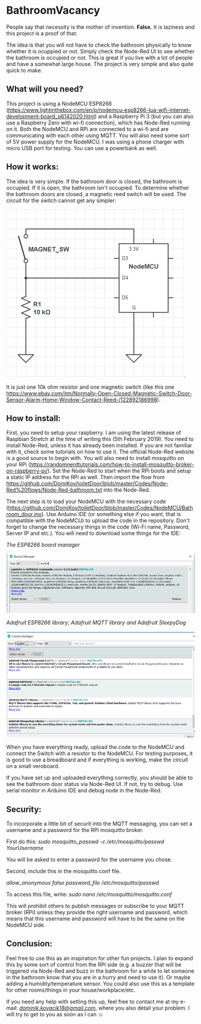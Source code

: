 # BathroomVacancy

People say that necessity is the mother of invention. **False.** It is laziness and this project is a proof of that.

The idea is that you will not have to check the bathroom physically to know whether it is ocuppied or not. Simply check the Node-Red UI to see whether the bathroom is occupied or not. This is great if you live with a lot of people and have a somewhat large house. The project is very simple and also quite quick to make.

## What will you need?


This project is using a NodeMCU ESP8266 (https://www.lightinthebox.com/en/p/nodemcu-esp8266-lua-wifi-internet-development-board_p6142020.html) and a Raspberry Pi 3 (but you can also use a Raspberry Zero with wi-fi connection), which has Node-Red running on it. Both the NodeMCU and RPi are connected to a wi-fi and are communicating with each other using MQTT. You will also need some sort of 5V power supply for the NodeMCU. I was using a phone charger with micro USB port for testing. You can use a powerbank as well. 

## How it works:


The idea is very simple. If the bathroom door is closed, the bathroom is occupied. If it is open, the bathroom isn't occupied. To determine whether the bathroom doors are closed, a magnetic reed switch will be used. The circuit for the switch cannot get any simpler:

![image of circuit](https://github.com/DomiKov/toiletDoor/blob/master/Images/Bathroom_door.png). 

It is just one 10k ohm resistor and one magnetic switch (like this one https://www.ebay.com/itm/Normally-Open-Closed-Magnetic-Switch-Door-Sensor-Alarm-Home-Window-Contact-Reed-/122892186998). 

## How to install:


First, you need to setup your raspberry. I am using the latest release of Raspbian Stretch at the time of writing this (5th February 2019). You need to install Node-Red, unless it has already been installed. If you are not familiar with it, check some tutorials on how to use it. The official Node-Red website is a good source to begin with. You will also need to install mosquitto on your RPi (https://randomnerdtutorials.com/how-to-install-mosquitto-broker-on-raspberry-pi/). Set the Node-Red to start when the RPi boots and setup a static IP address for the RPi as well. Then import the flow from https://github.com/DomiKov/toiletDoor/blob/master/Codes/Node-Red%20flows/Node-Red-bathroom.txt into the Node-Red. 

The next step is to load your NodeMCU with the necessary code (https://github.com/DomiKov/toiletDoor/blob/master/Codes/NodeMCU/Bathroom_door.ino). Use Arduino IDE (or something else if you want, that is compatible with the NodeMCU) to upload the code in the repository. Don't forget to change the necessary things in the code (Wi-Fi name, Password, Server IP and etc.). You will need to download some things for the IDE:

*The ESP8266 board manager*

![image of circuit](https://github.com/DomiKov/toiletDoor/blob/master/Images/ESP8266_board_manager.PNG)

*Adafruit ESP8266 library; Adafruit MQTT library and Adafruit SleepyDog*

![image of circuit](https://github.com/DomiKov/toiletDoor/blob/master/Images/Adarfuit_libraries.PNG) 

When you have everything ready, upload the code to the NodeMCU and connect the Switch with a resistor to the NodeMCU. For testing purposes, it is good to use a breadboard and if everything is working, make the circuit on a small veroboard. 

If you have set up and uploaded everything correctly, you should be able to see the bathroom door status via Node-Red UI. If not, try to debug. Use serial monitor in Arduino IDE and debug node in the Node-Red.

## Security:

To incorporate a little bit of securit into the MQTT messaging, you can set a username and a password for the RPi mosquitto broker. 

First do this: *sudo mosquitto_passwd -c /etc/mosquitto/passwd YourUsername*

You will be asked to enter a password for the username you chose.

Second, include this in the mosquitto.conf file. 

*allow_anonymous false
password_file /etc/mosquitto/passwd*

To access this file, write: *sudo nano /etc/mosquitto/mosquitto.conf*

This will prohibit others to publish messages or subscribe to your MQTT broker (RPi) unless they provide the right username and password, which means that this username and password will have to be the same on the NodeMCU side.

## Conclusion:

Feel free to use this as an inspiration for other fun projects. I plan to expand this by some sort of control from the RPi side (e.g. a buzzer that will be triggered via Node-Red and buzz in the bathroom for a while to let someone in the bathroom know that you are in a hurry and need to use it). Or maybe adding a humidity/temperature sensor. You could also use this as a template for other rooms/things in your house/workplace/etc.

If you need any help with setting this up, feel free to contact me at my e-mail: *dominik.kovacik18@gmail.com*, where you also detail your problem. I will try to get to you as soon as I can :relaxed:

